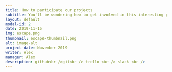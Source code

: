 ```yaml
---
title: How to participate our projects
subtitle: You'll be wondering how to get involved in this interesting project. So we made a guide to participate easily.
layout: default
modal-id: 2
date: 2019-11-15
img: escape.png
thumbnail: escape-thumbnail.png
alt: image-alt
project-date: November 2019
writer: Alex
manager: Alex
description: github<br />git<br /> trello <br /> slack <br />
---
```

